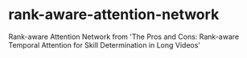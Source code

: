 # rank-aware-attention-network
Rank-aware Attention Network from 'The Pros and Cons: Rank-aware Temporal Attention for Skill Determination in Long Videos'
